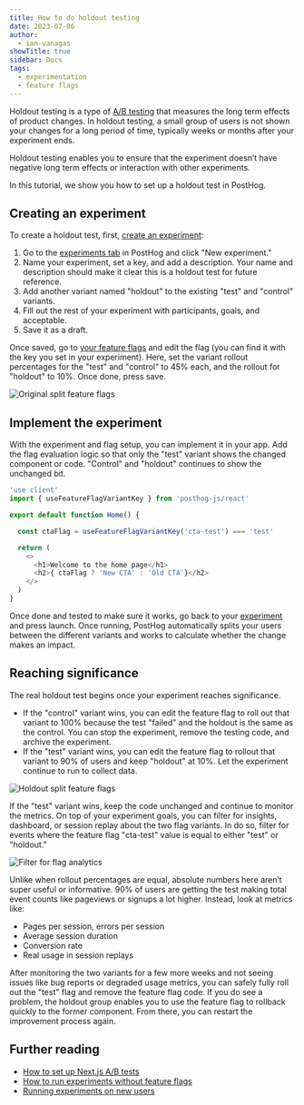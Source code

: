 ```yaml
---
title: How to do holdout testing
date: 2023-07-06
author:
  - ian-vanagas
showTitle: true
sidebar: Docs
tags:
  - experimentation
  - feature flags
---
```

    

Holdout testing is a type of [A/B testing](/docs/experiments) that measures the long term effects of product changes. In holdout testing, a small group of users is not shown your changes for a long period of time, typically weeks or months after your experiment ends.

Holdout testing enables you to ensure that the experiment doesn’t have negative long term effects or interaction with other experiments.

In this tutorial, we show you how to set up a holdout test in PostHog.

## Creating an experiment

To create a holdout test, first, [create an experiment](/docs/experiments/manual#how-to-create-an-experiment-in-posthog):

1. Go to the [experiments tab](https://app.posthog.com/experiments) in PostHog and click "New experiment." 
2. Name your experiment, set a key, and add a description. Your name and description should make it clear this is a holdout test for future reference. 
3. Add another variant named "holdout" to the existing "test" and "control" variants. 
4. Fill out the rest of your experiment with participants, goals, and acceptable. 
5. Save it as a draft.

Once saved, go to [your feature flags](https://app.posthog.com/feature_flags) and edit the flag (you can find it with the key you set in your experiment). Here, set the variant rollout percentages for the "test" and "control" to 45% each, and the rollout for "holdout" to 10%. Once done, press save.

![Original split feature flags](https://res.cloudinary.com/dmukukwp6/image/upload/v1710055416/posthog.com/contents/images/tutorials/holdout-testing/split.png)

## Implement the experiment

With the experiment and flag setup, you can implement it in your app. Add the flag evaluation logic so that only the "test" variant shows the changed component or code. "Control" and "holdout" continues to show the unchanged bit.

```js
'use client'
import { useFeatureFlagVariantKey } from 'posthog-js/react'

export default function Home() {

  const ctaFlag = useFeatureFlagVariantKey('cta-test') === 'test'

  return (
    <>
      <h1>Welcome to the home page</h1>
      <h2>{ ctaFlag ? 'New CTA' : 'Old CTA'}</h2>
    </>
  )
}
```

Once done and tested to make sure it works, go back to your [experiment](https://app.posthog.com/experiments) and press launch. Once running, PostHog automatically splits your users between the different variants and works to calculate whether the change makes an impact. 

## Reaching significance

The real holdout test begins once your experiment reaches significance.

- If the "control" variant wins, you can edit the feature flag to roll out that variant to 100% because the test "failed" and the holdout is the same as the control. You can stop the experiment, remove the testing code, and archive the experiment.
- If the "test" variant wins, you can edit the feature flag to rollout that variant to 90% of users and keep "holdout" at 10%. Let the experiment continue to run to collect data.

![Holdout split feature flags](https://res.cloudinary.com/dmukukwp6/image/upload/v1710055416/posthog.com/contents/images/tutorials/holdout-testing/holdout.png)

If the "test" variant wins, keep the code unchanged and continue to monitor the metrics. On top of your experiment goals, you can filter for insights, dashboard, or session replay about the two flag variants. In do so, filter for events where the feature flag "cta-test" value is equal to either "test" or "holdout." 

![Filter for flag analytics](https://res.cloudinary.com/dmukukwp6/image/upload/v1710055416/posthog.com/contents/images/tutorials/holdout-testing/filter.png)

Unlike when rollout percentages are equal, absolute numbers here aren’t super useful or informative. 90% of users are getting the test making total event counts like pageviews or signups a lot higher. Instead, look at metrics like:

- Pages per session, errors per session
- Average session duration
- Conversion rate
- Real usage in session replays

After monitoring the two variants for a few more weeks and not seeing issues like bug reports or degraded usage metrics, you can safely fully roll out the "test" flag and remove the feature flag code. If you do see a problem, the holdout group enables you to use the feature flag to rollback quickly to the former component. From there, you can restart the improvement process again.

## Further reading

- [How to set up Next.js A/B tests](/tutorials/nextjs-ab-tests)
- [How to run experiments without feature flags](/docs/experiments/running-experiments-without-feature-flags)
- [Running experiments on new users](/tutorials/new-user-experiments)
